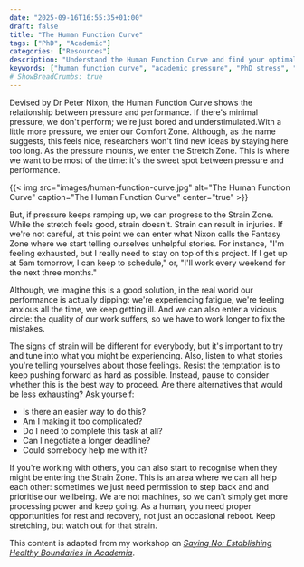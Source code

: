 ```yaml
---
date: "2025-09-16T16:55:35+01:00"
draft: false
title: "The Human Function Curve"
tags: ["PhD", "Academic"]
categories: ["Resources"]
description: "Understand the Human Function Curve and find your optimal performance zone. Learn to recognize when academic pressure becomes harmful strain and how to maintain sustainable productivity."
keywords: ["human function curve", "academic pressure", "PhD stress", "performance optimization", "work-life balance", "academic burnout", "stress management", "productivity", "peter nixon", "sustainable work habits", "graduate student wellness"]
# ShowBreadCrumbs: true
---
```


Devised by Dr Peter Nixon, the Human Function Curve shows the relationship between pressure and performance. If there's minimal pressure, we don't perform; we're just bored and understimulated.With a little more pressure, we enter our Comfort Zone. Although, as the name suggests, this feels nice, researchers won't find new ideas by staying here too long. As the pressure mounts, we enter the Stretch Zone. This is where we want to be most of the time: it's the sweet spot between pressure and performance.

{{< img src="images/human-function-curve.jpg" alt="The Human Function Curve" caption="The Human Function Curve" center="true" >}}

But, if pressure keeps ramping up, we can progress to the Strain Zone. While the stretch feels good, strain doesn't. Strain can result in injuries. If we're not careful, at this point we can enter what Nixon calls the Fantasy Zone where we start telling ourselves unhelpful stories. For instance, "I'm feeling exhausted, but I really need to stay on top of this project. If I get up at 5am tomorrow, I can keep to schedule," or, "I'll work every weekend for the next three months." 

Although, we imagine this is a good solution, in the real world our performance is actually dipping: we're experiencing fatigue, we're feeling anxious all the time, we keep getting ill. And  we can also enter a vicious circle: the quality of our work suffers, so we have to work longer to fix the mistakes. 

The signs of strain will be different for everybody, but it's important to try and tune into what you might be experiencing. Also, listen to what stories you're telling yourselves about those feelings. Resist the temptation is to keep pushing forward as hard as possible. Instead, pause to consider whether this is the best way to proceed. Are there alternatives that would be less exhausting? Ask yourself:

-  Is there an easier way to do this?
-  Am I making it too complicated?
-  Do I need to complete this task at all?
-  Can I negotiate a longer deadline?
-  Could somebody help me with it? 

If you're working with others, you can also start to recognise when they might be entering the Strain Zone. This is an area where we can all help each other: sometimes we just need permission to step back and and prioritise our wellbeing. We are not machines, so we can't simply get more processing power and keep going. As a human, you need proper opportunities for rest and recovery, not just an occasional reboot. Keep stretching, but watch out for that strain. 

This content is adapted from my workshop on [_Saying No: Establishing Healthy Boundaries in Academia_](../../workshops/saying-no/).


